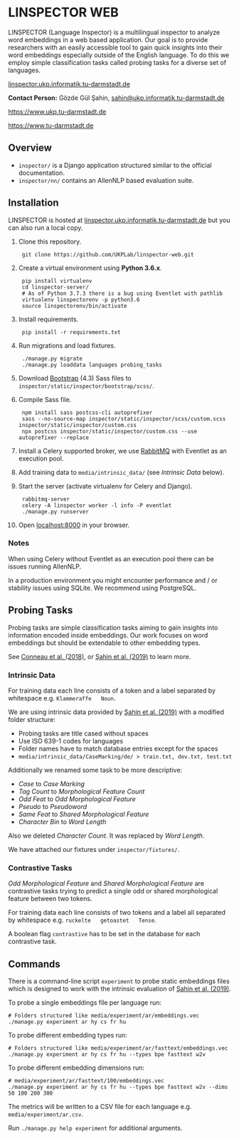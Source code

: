 # LINSPECTOR WEB

LINSPECTOR (Language Inspector) is a multilingual inspector to analyze word embeddings in a web based application. Our goal is to provide researchers with an easily accessible tool to gain quick insights into their word embeddings especially outside of the English language. To do this we employ simple classification tasks called probing tasks for a diverse set of languages.

[linspector.ukp.informatik.tu-darmstadt.de](https://linspector.ukp.informatik.tu-darmstadt.de)

**Contact Person:** Gözde Gül Şahin, <sahin@ukp.informatik.tu-darmstadt.de>

<https://www.ukp.tu-darmstadt.de>

<https://www.tu-darmstadt.de>

## Overview

- `inspector/` is a Django application structured similar to the official documentation.
- `inspector/nn/` contains an AllenNLP based evaluation suite.

## Installation

LINSPECTOR is hosted at [linspector.ukp.informatik.tu-darmstadt.de](https://linspector.ukp.informatik.tu-darmstadt.de) but you can also run a local copy.

1. Clone this repository.

        git clone https://github.com/UKPLab/linspector-web.git

2. Create a virtual environment using __Python 3.6.x__.

        pip install virtualenv
        cd linspector-server/
        # As of Python 3.7.3 there is a bug using Eventlet with pathlib
        virtualenv linspectorenv -p python3.6
        source linspectorenv/bin/activate

3. Install requirements.

        pip install -r requirements.txt

4. Run migrations and load fixtures.

        ./manage.py migrate
        ./manage.py loaddata languages probing_tasks

5. Download [Bootstrap](https://getbootstrap.com) (4.3) Sass files to `inspector/static/inspector/bootstrap/scss/`.

6. Compile Sass file.

        npm install sass postcss-cli autoprefixer
        sass --no-source-map inspector/static/inspector/scss/custom.scss inspector/static/inspector/custom.css
        npx postcss inspector/static/inspector/custom.css --use autoprefixer --replace

7. Install a Celery supported broker, we use [RabbitMQ](https://www.rabbitmq.com) with Eventlet as an execution pool.

8. Add training data to `media/intrinsic_data/` (see _Intrinsic Data_ below).

9. Start the server (activate virtualenv for Celery and Django).

        rabbitmq-server
        celery -A linspector worker -l info -P eventlet
        ./manage.py runserver

10. Open [localhost:8000](http://localhost:8000) in your browser.

### Notes

When using Celery without Eventlet as an execution pool there can be issues running AllenNLP.

In a production environment you might encounter performance and / or stability issues using SQLite. We recommend using PostgreSQL.

## Probing Tasks

Probing tasks are simple classification tasks aiming to gain insights into information encoded inside embeddings. Our work focuses on word embeddings but should be extendable to other embedding types.

See [Conneau et al. (2018)](https://arxiv.org/abs/1805.01070), or [Şahin et al. (2019)](https://arxiv.org/abs/1903.09442) to learn more.

### Intrinsic Data

For training data each line consists of a token and a label separated by whitespace e.g. `Klammeraffe	Noun`.

We are using intrinsic data provided by [Şahin et al. (2019)](https://github.com/UKPLab/linspector) with a modified folder structure:

- Probing tasks are title cased without spaces
- Use ISO 639-1 codes for languages
- Folder names have to match database entries except for the spaces
- `media/intrinsic_data/CaseMarking/de/ > train.txt, dev.txt, test.txt`

Additionally we renamed some task to be more descriptive:

- _Case_ to _Case Marking_
- _Tag Count_ to _Morphological Feature Count_
- _Odd Feat_ to _Odd Morphological Feature_
- _Pseudo_ to _Pseudoword_
- _Same Feat_ to _Shared Morphological Feature_
- _Character Bin_ to _Word Length_

Also we deleted _Character Count_. It was replaced by _Word Length_.

We have attached our fixtures under `inspector/fixtures/`.

### Contrastive Tasks

_Odd Morphological Feature_ and _Shared Morphological Feature_ are contrastive tasks trying to predict a single odd or shared morphological feature between two tokens.

For training data each line consists of two tokens and a label all separated by whitespace e.g. `ruckelte	getoastet	Tense`.

A boolean flag `contrastive` has to be set in the database for each contrastive task.

## Commands

There is a command-line script `experiment` to probe static embeddings files which is designed to work with the intrinsic evaluation of [Şahin et al. (2019)](https://github.com/UKPLab/linspector).

To probe a single embeddings file per language run:

    # Folders structured like media/experiment/ar/embeddings.vec
    ./manage.py experiment ar hy cs fr hu

To probe different embedding types run:

    # Folders structured like media/experiment/ar/fasttext/embeddings.vec
    ./manage.py experiment ar hy cs fr hu --types bpe fasttext w2v

To probe different embedding dimensions run:

    # media/experiment/ar/fasttext/100/embeddings.vec
    ./manage.py experiment ar hy cs fr hu --types bpe fasttext w2v --dims 50 100 200 300

The metrics will be written to a CSV file for each language e.g. `media/experiment/ar.csv`.

Run `./manage.py help experiment` for additional arguments.
